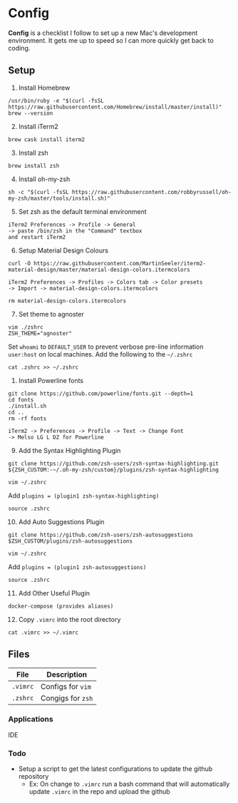 # Config

**Config** is a checklist I follow to set up a new Mac's development environment. It gets me up to speed so I can more quickly get back to coding.

## Setup

1. Install Homebrew
```
/usr/bin/ruby -e "$(curl -fsSL https://raw.githubusercontent.com/Homebrew/install/master/install)"
brew --version
```

2. Install iTerm2
```
brew cask install iterm2
```

3. Install zsh
```
brew install zsh
```

4. Install oh-my-zsh
```
sh -c "$(curl -fsSL https://raw.githubusercontent.com/robbyrussell/oh-my-zsh/master/tools/install.sh)"
```

5. Set zsh as the default terminal environment
```
iTerm2 Preferences -> Profile -> General
-> paste /bin/zsh in the "Command" textbox
and restart iTerm2
```

6. Setup Material Design Colours
```
curl -O https://raw.githubusercontent.com/MartinSeeler/iterm2-material-design/master/material-design-colors.itermcolors

iTerm2 Preferences -> Profiles -> Colors tab -> Color presets
-> Import -> material-design-colors.itermcolors

rm material-design-colors.itermcolors
```

7. Set theme to agnoster
```
vim ./zshrc
ZSH_THEME="agnoster"
```

Set `whoami` to `DEFAULT_USER` to prevent verbose pre-line information `user:host` on local machines. Add the following to the `~/.zshrc`
```
cat .zshrc >> ~/.zshrc
```


1. Install Powerline fonts
```
git clone https://github.com/powerline/fonts.git --depth=1
cd fonts
./install.sh
cd ..
rm -rf fonts
```
```
iTerm2 -> Preferences -> Profile -> Text -> Change Font 
-> Melso LG L DZ for Powerline
```

9. Add the Syntax Highlighting Plugin
```
git clone https://github.com/zsh-users/zsh-syntax-highlighting.git ${ZSH_CUSTOM:-~/.oh-my-zsh/custom}/plugins/zsh-syntax-highlighting

vim ~/.zshrc
```
Add `plugins = (plugin1 zsh-syntax-highlighting)`
```
source .zshrc
```

10. Add Auto Suggestions Plugin
```
git clone https://github.com/zsh-users/zsh-autosuggestions $ZSH_CUSTOM/plugins/zsh-autosuggestions

vim ~/.zshrc
```
Add `plugins = (plugin1 zsh-autosuggestions)`
```
source .zshrc
```

11. Add Other Useful Plugin
```
docker-compose (provides aliases)
```

12. Copy `.vimrc` into the root directory
```
cat .vimrc >> ~/.vimrc
```



## Files

| File | Description |
| --- | --- |
| `.vimrc` | Configs for `vim` |
| `.zshrc` | Congigs for `zsh` |

### Applications
 IDE

### Todo

- Setup a script to get the latest configurations to update the github repository
  - Ex: On change to `.vimrc` run a bash command that will automatically update `.vimrc` in the repo and upload the github
